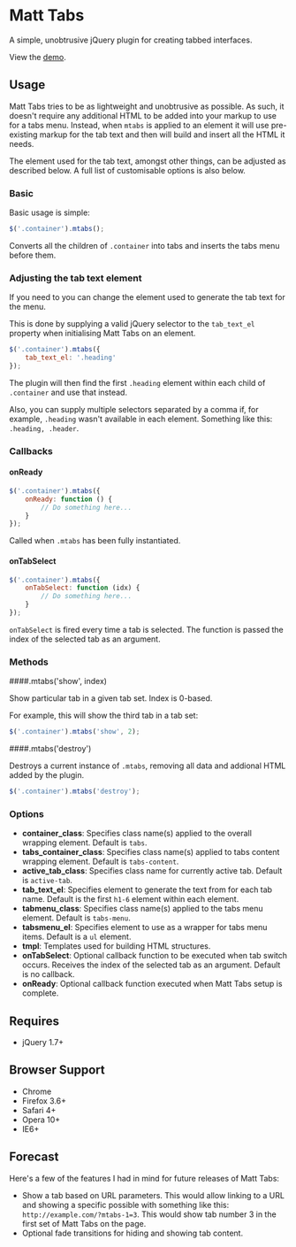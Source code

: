 # Matt Tabs

A simple, unobtrusive jQuery plugin for creating tabbed interfaces.

View the [demo](http://meta-graphical.com/github/demos/matt-tabs).

## Usage
Matt Tabs tries to be as lightweight and unobtrusive as possible. As such, it doesn't require any additional HTML to be added into your markup to use for a tabs menu. Instead, when `mtabs` is applied to an element it will use pre-existing markup for the tab text and then will build and insert all the HTML it needs.

The element used for the tab text, amongst other things, can be adjusted as described below. A full list of customisable options is also below.

### Basic
Basic usage is simple:

```javascript
$('.container').mtabs();
```
Converts all the children of `.container` into tabs and inserts the tabs menu before them.

### Adjusting the tab text element
If you need to you can change the element used to generate the tab text for the menu.

This is done by supplying a valid jQuery selector to the `tab_text_el` property when initialising Matt Tabs on an element.

```javascript
$('.container').mtabs({
	tab_text_el: '.heading'
});
```

The plugin will then find the first `.heading` element within each child of `.container` and use that instead.

Also, you can supply multiple selectors separated by a comma if, for example, `.heading` wasn't available in each element. Something like this: `.heading, .header`.

### Callbacks
#### onReady
```javascript
$('.container').mtabs({
	onReady: function () {
		// Do something here...
	}
});
```

Called when `.mtabs` has been fully instantiated.

#### onTabSelect
```javascript
$('.container').mtabs({
	onTabSelect: function (idx) {
		// Do something here...
	}
});
```

`onTabSelect` is fired every time a tab is selected. The function is passed the index of the selected tab as an argument.

### Methods
####.mtabs('show', index)

Show particular tab in a given tab set. Index is 0-based.

For example, this will show the third tab in a tab set:

```javascript
$('.container').mtabs('show', 2);
```

####.mtabs('destroy')

Destroys a current instance of `.mtabs`, removing all data and addional HTML added by the plugin.

```javascript
$('.container').mtabs('destroy');
```

### Options
* **container_class**: Specifies class name(s) applied to the overall wrapping element. Default is `tabs`.
* **tabs_container_class**: Specifies class name(s) applied to tabs content wrapping element. Default is `tabs-content`.
* **active_tab_class**: Specifies class name for currently active tab. Default is `active-tab`.
* **tab_text_el**: Specifies element to generate the text from for each tab name. Default is the first `h1-6` element within each element.
* **tabmenu_class**: Specifies class name(s) applied to the tabs menu element. Default is `tabs-menu`.
* **tabsmenu_el**: Specifies element to use as a wrapper for tabs menu items. Default is a `ul` element.
* **tmpl**: Templates used for building HTML structures.
* **onTabSelect**: Optional callback function to be executed when tab switch occurs. Receives the index of the selected tab as an argument. Default is no callback.
* **onReady**: Optional callback function executed when Matt Tabs setup is complete.

## Requires
* jQuery 1.7+

## Browser Support
* Chrome
* Firefox 3.6+
* Safari 4+
* Opera 10+
* IE6+

## Forecast
Here's a few of the features I had in mind for future releases of Matt Tabs:

* Show a tab based on URL parameters. This would allow linking to a URL and showing a specific possible with something like this: `http://example.com/?mtabs-1=3`. This would show tab number 3 in the first set of Matt Tabs on the page.
* Optional fade transitions for hiding and showing tab content.